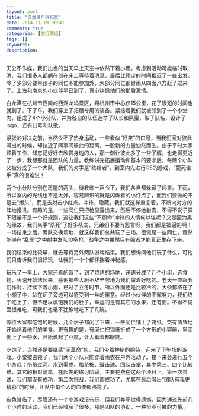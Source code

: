 ```yaml
---
layout: post
title: "白龙潭户外拓展"
date: 2014-11-19 00:41
comments: true
categories: [旅行散记]
tags: []
keywords: 
description: 
---
```

天公不作媒，我们出发的当天早上天空中依然下着小雨。考虑到活动可能临时取消，我们很多人都躺在创在床上等待着消息，最后比预定的时间推迟了一些出发。除了少部分要带孩子的同仁不能参加外，大部分同仁都冒雨从四面八方赶了过来了。上海和南京的小伙伴早已到了，真心钦佩他们的那股激情。

白龙潭在杭州市西南的西湖龙坞景区，距杭州市中心仅15公里，花了很短的时间也就到了。下了车，我们穿上了拓展专用的装备。紧接着我们就被领到了一个小堂内，组成了4个小分队，并为各自的队伍选举了队长和队蜜，取了队名，设计了logo，还有口号和队歌。

紧张的对决之前，当然少不了热身运动，一些看似“好笑”的口号，当我们面对彼此喊出的时候，却拉近了同事间彼此的距离，一股新的力量油然而生。由于平时大家顾着工作，却忘记好好去欣赏身边的人，那一刻让彼此多了一些了解，也走得更近了一步，我想那就是团队的力量。教练讲完拓展运动和基本的要求后，每两个小队又被分成了一个大队，我们的对手是“终结者”，到室内先进行CS的游戏，“鹿死谁手”真的很难说！

两个小分队分别在房屋的两头，待教练一声令下，我们各自都躲藏了起来。下雨，所以室内的光线也不是太好，容易辨识的就是闪烁着的小红点了，而我们要做的不是去“爆头”，而是去射击小红点。冲锋，隐藏，我们就这样重复着，不断向对方的阵地推进。有趣的是，一些同仁只把枪显露出来，然后不停地射击，不得不说子弹不限量不是一个好规则，这让我们这些“不顾命”冲锋的人情何以堪呢？又是因为黑的缘故，我们亲手“杀死”了好多队友，兄弟们不要有怨言呀，我们都是被逼的啊！一场结束之后，两队交换场地，就这样我们总共玩了三场。很佩服一些同仁，竟然能够在“乱军”之中射中友队10多枪，战争之中果然只有强者才能真正生存下来。

<!--more-->
我们结束的比较早，就去等待另外两队游戏结束。我们想询问他们玩了什么，可他们只告诉我们很好玩，让我们一个个都怀揣着神秘感。

玩乐了一早上，大家还真的饿了，到了烧烤的场地，迅速分成了几个小组，选食物，火速开始烤起来，感谢那些大厨不辞辛劳地为我们做着好吃的。老天一直跟我们作对，持续下着小雨，已过了立冬时节，所以外面还是比较冷的，大伙都挤在了小棚子中，站在炉子旁边可以感受到一丝的暖意。经过小伙伴的不懈努力，我们终于吃上了，但不足以填饱我们的肚子，幸运的是有其它的水果，还有面。不得不说面很难吃，可我们也毫不犹豫地吃下了几碗。

等待大家都吃饱的时候，几个炉子都闲了下来，一些同仁铺上了锡纸，饶有情致地开始烤着他们的美食。更有趣的是，有同仁把锡纸折成了一个方形的小容器，里面倒上了一些水，开始煮起了豆腐，让人看着都眼馋。

吃饱了，当然还是要继续“闹革命”的。我们带着神秘的期待，迎来了下午场的游戏。小堂被占领了，我们两个小队只能穿着雨衣在户外活动了。接下来会进行五个小游戏：伤员过河、水到渠成、梅花桩、鼓击球、团队击掌，其中第三、四个比较难，其它的相对简单，在起先的练习阶段，主要花费在这两个项目上。第一次尝试，我们都没有成功，第二次挑战，我们都成功了，尤其在最后喊出“团队有我更精彩”的时候，团队中每个人的血液都沸腾了。

夜色降临了，尽管还有一个小游戏没有玩，但我们并不觉得遗憾，因为通过先前几个小时的活动，我们已经收获了很多，那是团队的协助，一种坚不可摧的力量。